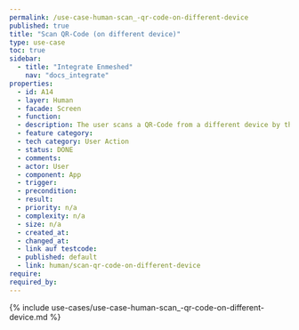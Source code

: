 ```yaml
---
permalink: /use-case-human-scan_-qr-code-on-different-device
published: true
title: "Scan QR-Code (on different device)"
type: use-case
toc: true
sidebar:
  - title: "Integrate Enmeshed"
    nav: "docs_integrate"
properties:
  - id: A14
  - layer: Human
  - facade: Screen
  - function:
  - description: The user scans a QR-Code from a different device by the app.
  - feature category:
  - tech category: User Action
  - status: DONE
  - comments:
  - actor: User
  - component: App
  - trigger:
  - precondition:
  - result:
  - priority: n/a
  - complexity: n/a
  - size: n/a
  - created_at:
  - changed_at:
  - link auf testcode:
  - published: default
  - link: human/scan-qr-code-on-different-device
require:
required_by:
---
```


{% include use-cases/use-case-human-scan_-qr-code-on-different-device.md %}
